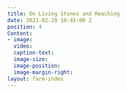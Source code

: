 ```yaml
---
title: On Living Stones and Reaching
date: 2021-02-20 10:45:00 Z
position: 4
Content:
- image: 
  video: 
  caption-text: 
  image-size: 
  image-position: 
  image-margin-right: 
layout: farm-index
---
```


